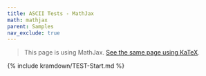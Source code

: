 ```yaml
---
title: ASCII Tests - MathJax
math: mathjax
parent: Samples
nav_exclude: true
---
```


> This page is using MathJax. [See the same page using KaTeX](../katex/TEST-Start). $$
\renewcommand{\VARHYPER}[3]{\VAR{#3}}
\renewcommand{\NAMEHYPER}[3]{\NAME{#3}}
\renewcommand{\SYNHYPER}[3]{\SYN{#3}}
\renewcommand{\SEMHYPER}[3]{\SEM{#3}}
\renewcommand{\SECTHYPER}[3]{\SECT{#3}}
$$

{% include kramdown/TEST-Start.md %}
